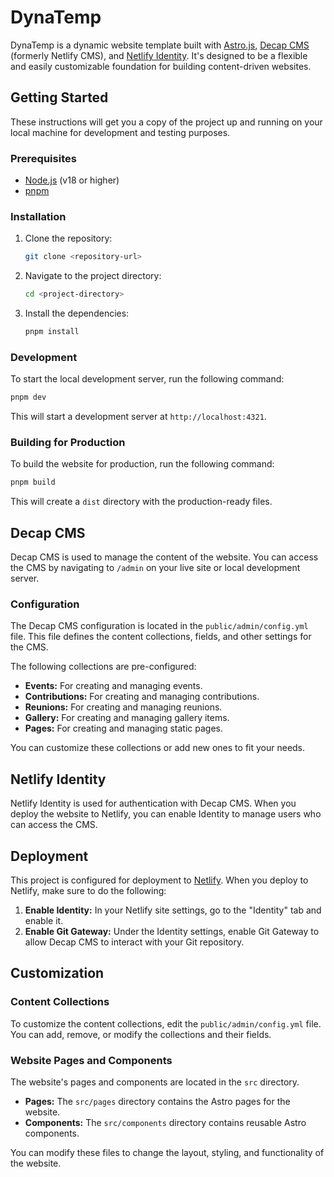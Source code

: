 # DynaTemp

DynaTemp is a dynamic website template built with [Astro.js](https://astro.build/), [Decap CMS](https://decapcms.org/) (formerly Netlify CMS), and [Netlify Identity](https://www.netlify.com/products/identity/). It's designed to be a flexible and easily customizable foundation for building content-driven websites.

## Getting Started

These instructions will get you a copy of the project up and running on your local machine for development and testing purposes.

### Prerequisites

*   [Node.js](https://nodejs.org/) (v18 or higher)
*   [pnpm](https://pnpm.io/)

### Installation

1.  Clone the repository:
    ```bash
    git clone <repository-url>
    ```
2.  Navigate to the project directory:
    ```bash
    cd <project-directory>
    ```
3.  Install the dependencies:
    ```bash
    pnpm install
    ```

### Development

To start the local development server, run the following command:

```bash
pnpm dev
```

This will start a development server at `http://localhost:4321`.

### Building for Production

To build the website for production, run the following command:

```bash
pnpm build
```

This will create a `dist` directory with the production-ready files.

## Decap CMS

Decap CMS is used to manage the content of the website. You can access the CMS by navigating to `/admin` on your live site or local development server.

### Configuration

The Decap CMS configuration is located in the `public/admin/config.yml` file. This file defines the content collections, fields, and other settings for the CMS.

The following collections are pre-configured:

*   **Events:** For creating and managing events.
*   **Contributions:** For creating and managing contributions.
*   **Reunions:** For creating and managing reunions.
*   **Gallery:** For creating and managing gallery items.
*   **Pages:** For creating and managing static pages.

You can customize these collections or add new ones to fit your needs.

## Netlify Identity

Netlify Identity is used for authentication with Decap CMS. When you deploy the website to Netlify, you can enable Identity to manage users who can access the CMS.

## Deployment

This project is configured for deployment to [Netlify](https://www.netlify.com/). When you deploy to Netlify, make sure to do the following:

1.  **Enable Identity:** In your Netlify site settings, go to the "Identity" tab and enable it.
2.  **Enable Git Gateway:** Under the Identity settings, enable Git Gateway to allow Decap CMS to interact with your Git repository.

## Customization

### Content Collections

To customize the content collections, edit the `public/admin/config.yml` file. You can add, remove, or modify the collections and their fields.

### Website Pages and Components

The website's pages and components are located in the `src` directory.

*   **Pages:** The `src/pages` directory contains the Astro pages for the website.
*   **Components:** The `src/components` directory contains reusable Astro components.

You can modify these files to change the layout, styling, and functionality of the website.